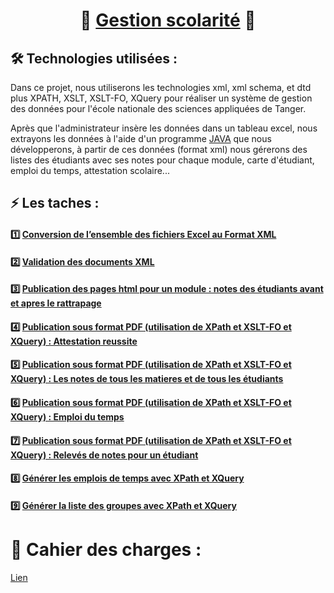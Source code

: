 <div align="center">
  <strong><h1>🏫 <a href="https://github.com/YounesseELH/Gestion-scolarite">Gestion scolarité</a> 🏫 </h1></strong>
</div>

## 🛠 Technologies utilisées : 
Dans ce projet, nous utiliserons les technologies xml, xml schema, et dtd plus XPATH, XSLT, XSLT-FO, XQuery pour réaliser un système de gestion des données pour l'école nationale des sciences appliquées de Tanger.

Après que l'administrateur insère les données dans un tableau excel, nous extrayons les données à l'aide d'un programme [JAVA](https://github.com/YounesseELH/Gestion-scolarite/tree/main/Convertir%20EXCEL%20A%20XML%20AVEC%20JAVA/Programme%20JAVA%20conversion%20EXCEL-XML)  que nous développerons, à partir de ces données (format xml) nous gérerons des listes des étudiants avec ses notes pour chaque module, carte d'étudiant, emploi du temps, attestation scolaire...

## ⚡️ Les taches : 
 <div>
  <strong><h4>1️⃣ <a href="https://github.com/YounesseELH/Gestion-scolarite/tree/main/Convertir%20EXCEL%20A%20XML%20AVEC%20JAVA">Conversion de l’ensemble des fichiers Excel au Format XML</a></h4></strong>
</div>
<div>
  <strong><h4>2️⃣ <a href="https://github.com/YounesseELH/Gestion-scolarite/tree/main/XSD%20ET%20DTD">Validation des documents XML</a></h4></strong>
</div>
<div>
  <strong><h4>3️⃣ <a href="https://github.com/YounesseELH/Gestion-scolarite/tree/main/Publication%20des%20pages%20html">Publication des pages html pour un module : notes des étudiants  avant et apres le rattrapage</a></h4></strong>
</div>

<div>
  <strong><h4>4️⃣ <a href="https://github.com/YounesseELH/Gestion-scolarite/tree/main/Attestation%20reussite">Publication sous format PDF (utilisation de XPath et XSLT-FO et XQuery) : Attestation reussite</a></h4></strong>
</div>
<div>
  <strong><h4>5️⃣ <a href="https://github.com/YounesseELH/Gestion-scolarite/tree/main/Les%20notes%20de%20classe">Publication sous format PDF (utilisation de XPath et XSLT-FO et XQuery) : Les notes de tous les matieres et de tous les étudiants</a></h4></strong>
</div>
<div>
  <strong><h4>6️⃣ <a href="https://github.com/YounesseELH/Gestion-scolarite/tree/main/Emploi%20du%20temps">Publication sous format PDF (utilisation de XPath et XSLT-FO et XQuery) : Emploi du temps</a></h4></strong>
</div>

<div>
  <strong><h4>7️⃣ <a href="https://github.com/YounesseELH/Gestion-scolarite/tree/main/Releve%20de%20note%20pour%20etudiant">Publication sous format PDF (utilisation de XPath et XSLT-FO et XQuery) : Relevés de notes pour un étudiant</a></h4></strong>
</div>

<div>
  <strong><h4>8️⃣ <a href="https://github.com/YounesseELH/Gestion-scolarite/tree/main/Emploi%20du%20tempss">Générer les emplois de temps avec XPath et XQuery</a></h4></strong>
</div>
<strong><h4>9️⃣ <a href="https://github.com/YounesseELH/Gestion-scolarite/tree/main/G%C3%A9n%C3%A9rer%20les%20groupes%20avec%20Query">Générer la liste des groupes avec XPath et XQuery</a></h4></strong>
</div>

# 🔗 Cahier des charges :
[Lien](https://drive.google.com/drive/folders/1OkdwVw6863msOMKMwfA93OmfSFDtYcQG?usp=sharing) 

